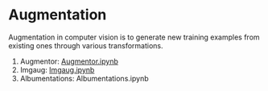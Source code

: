 # Augmentation

Augmentation in computer vision is to generate new training examples from existing ones through various transformations.

1. Augmentor: <a href="https://github.com/RishavMishraRM/Augmentation/blob/main/Augmentor.ipynb">Augmentor.ipynb</a>
2. Imgaug: <a href="https://github.com/RishavMishraRM/Augmentation/blob/main/Imgaug.ipynb">Imgaug.ipynb </a>
3. Albumentations: Albumentations.ipynb

